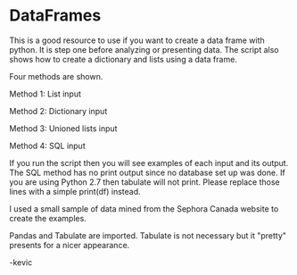 # DataFrames

This is a good resource to use if you want to create a data frame with python. It is step one before analyzing or presenting data. The script also shows how to create a dictionary and lists using a data frame. 

Four methods are shown.

Method 1: List input

Method 2: Dictionary input

Method 3: Unioned lists input

Method 4: SQL input

If you run the script then you will see examples of each input and its output. The SQL method has no print output since no database set up was done. If you are using Python 2.7 then tabulate will not print. Please replace those lines with a simple print(df) instead.

I used a small sample of data mined from the Sephora Canada website to create the examples. 

Pandas and Tabulate are imported. Tabulate is not necessary but it "pretty" presents for a nicer appearance.

-kevic
